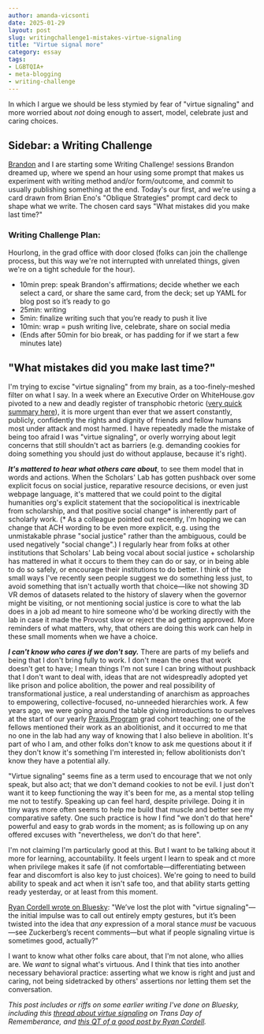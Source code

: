 ```yaml
---
author: amanda-vicsonti
date: 2025-01-29
layout: post
slug: writingchallenge1-mistakes-virtue-signaling
title: "Virtue signal more"
category: essay
tags:
- LGBTQIA+
- meta-blogging
- writing-challenge
---
```


In which I argue we should be less stymied by fear of "virtue signaling" and more worried about *not* doing enough to assert, model, celebrate just and caring choices.

## Sidebar: a Writing Challenge
[Brandon](/people/brandon-walsh) and I are starting some Writing Challenge! sessions Brandon dreamed up, where we spend an hour using some prompt that makes us experiment with writing method and/or form/outcome, and commit to usually publishing something at the end. Today's our first, and we're using a card drawn from Brian Eno's "Oblique Strategies" prompt card deck to shape what we write. The chosen card says "What mistakes did you make last time?"

### Writing Challenge Plan:
Hourlong, in the grad office with door closed (folks can join the challenge process, but this way we're not interrupted with unrelated things, given we're on a tight schedule for the hour).
* 10min prep: speak Brandon's affirmations; decide whether we each select a card, or share the same card, from the deck; set up YAML for blog post so it’s ready to go
* 25min: writing
* 5min: finalize writing such that you’re ready to push it live
* 10min: wrap = push writing live, celebrate, share on social media
* (Ends after 50min for bio break, or has padding for if we start a few minutes late)

## "What mistakes did you make last time?"
I'm trying to excise "virtue signaling" from my brain, as a too-finely-meshed filter on what I say. In a week where an Executive Order on WhiteHouse.gov pivoted to a new and deadly register of transphobic rhetoric ([very quick summary here](https://bsky.app/profile/literaturegeek.bsky.social/post/3lgushjye3c2k)), it is more urgent than ever that we assert constantly, publicly, confidently the rights and dignity of friends and fellow humans most under attack and most harmed. I have repeatedly made the mistake of being too afraid I was "virtue signaling", or overly worrying about legit concerns that still shouldn't act as barriers (e.g. demanding cookies for doing something you should just do without applause, because it's right).

***It's mattered to hear what others care about***, to see them model that in words and actions. When the Scholars' Lab has gotten pushback over some explicit focus on social justice, reparative resource decisions, or even just webpage language, it's mattered that we could point to the digital humanities org's explicit statement that the sociopolitical is inextricable from scholarship, and that positive social change* is inherently part of scholarly work. (* As a colleague pointed out recently, I'm hoping we can change that ACH wording to be even more explicit, e.g. using the unmistakable phrase "social justice" rather than the ambiguous, could be used negatively "social change".) I regularly hear from folks at other institutions that Scholars' Lab being vocal about social justice + scholarship has mattered in what it occurs to them they can do or say, or in being able to do so safely, or encourage their institutions to do better. I think of the small ways I've recently seen people suggest we do something less just, to avoid something that isn't actually worth that choice—like not showing 3D VR demos of datasets related to the history of slavery when the governor might be visiting, or not mentioning social justice is core to what the lab does in a job ad meant to hire someone who'd be working directly with the lab in case it made the Provost slow or reject the ad getting approved. More reminders of what matters, why, that others are doing this work can help in these small moments when we have a choice.

***I can't know who cares if we don't say.*** There are parts of my beliefs and being that I don't bring fully to work. I don't mean the ones that work doesn't get to have; I mean things I'm not sure I can bring without pushback that I don't want to deal with, ideas that are not widespreadly adopted yet like prison and police abolition, the power and real possibility of transformational justice, a real understanding of anarchism as approaches to empowering, collective-focused, no-unneeded hierarchies work. A few years ago, we were going around the table giving introductions to ourselves at the start of our yearly [Praxis Program](https://praxis.scholarslab.org/) grad cohort teaching; one of the fellows mentioned their work as an abolitionist, and it occurred to me that no one in the lab had any way of knowing that I also believe in abolition. It's part of who I am, and other folks don't know to ask me questions about it if they don't know it's something I'm interested in; fellow abolitionists don't know they have a potential ally.

"Virtue signaling" seems fine as a term used to encourage that we not only speak, but also act; that we don't demand cookies to not be evil. I just don't want it to keep functioning the way it's been for me, as a mental stop telling me not to testify. Speaking up can feel hard, despite privilege. Doing it in tiny ways more often seems to help me build that muscle and better see my comparative safety. One such practice is how I find "we don't do that here" powerful and easy to grab words in the moment; as is following up on any offered excuses with "nevertheless, we don't do that here". 

I'm not claiming I'm particularly good at this. But I want to be talking about it more for learning, accountability. It feels urgent I learn to speak and ct more when privilege makes it safe (if not comfortable—differentiating between fear and discomfort is also key to just choices). We're going to need to build ability to speak and act when it isn't safe too, and that ability starts getting ready yesterday, or at least from this moment.

[Ryan Cordell wrote on Bluesky](https://bsky.app/profile/ryancordell.org/post/3lgcc4vixkc2d): "We’ve lost the plot with "virtue signaling"—the initial impulse was to call out entirely empty gestures, but it’s been twisted into the idea that *any* expression of a moral stance *must* be vacuous—see Zuckerberg’s recent comments—but what if people signaling virtue is sometimes good, actually?"

I want to know what other folks care about, that I'm not alone, who allies are. We *want* to signal what's virtuous. And I think that ties into another necessary behavioral practice: asserting what we know is right and just and caring, not being sidetracked by others' assertions nor letting them set the conversation.

_This post includes or riffs on some earlier writing I've done on Bluesky, including this [thread about virtue signaling](https://bsky.app/profile/literaturegeek.bsky.social/post/3lbeh5zlms32x) on Trans Day of Rememberance, and [this QT of a good post by Ryan Cordell](https://bsky.app/profile/literaturegeek.bsky.social/post/3lgd72aa5f22f)._